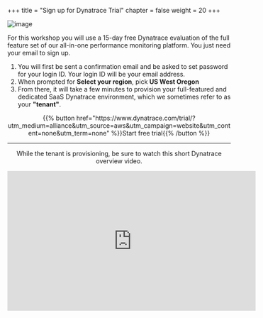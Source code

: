 +++
title = "Sign up for Dynatrace Trial"
chapter = false
weight = 20
+++

![image](/images/jess.png)

For this workshop you will use a 15-day free Dynatrace evaluation of the full feature set of our all-in-one performance monitoring platform. You just need your email to sign up.

1. You will first be sent a confirmation email and be asked to set password for your login ID. Your login ID will be your email address.
1. When prompted for **Select your region**, pick **US West Oregon**
1. From there, it will take a few minutes to provision your full-featured and dedicated SaaS Dynatrace environment, which we sometimes refer to as your **"tenant"**.

<p style="text-align:center;">
{{% button href="https://www.dynatrace.com/trial/?utm_medium=alliance&utm_source=aws&utm_campaign=website&utm_content=none&utm_term=none" %}}Start free trial{{% /button %}}

<hr>
<p style="text-align:center;">
While the tenant is provisioning, be sure to watch this short Dynatrace overview video.
<p style="text-align:center;">
<iframe width="560" height="315" src="https://www.youtube.com/embed/K2PVsCivTMU" frameborder="0" allow="accelerometer; autoplay; encrypted-media; gyroscope; picture-in-picture" allowfullscreen></iframe>
